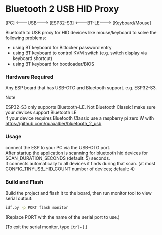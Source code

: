 # Bluetooth 2 USB HID Proxy

[PC] <---USB---> [ESP32-S3] <---BT-LE---> [Keyboard/Mouse]

Bluetooth to USB proxy for HID devices like mouse/keyboard to solve the following problems:
* using BT keyboard for Bitlocker password entry
* using BT keyboard to control KVM switch (e.g. switch display via keyboard shortcut)
* using BT keyboard for bootloader/BIOS


### Hardware Required

Any ESP board that has USB-OTG and Bluetooth support. e.g. ESP32-S3.

> [!NOTE]
> ESP32-S3 only supports Bluetooth-LE. Not Bluetooth Classic! make sure your devices support Bluetooth LE\
> if your device requires Bluetooth Classic use a raspberry pi zero W with https://github.com/quaxalber/bluetooth_2_usb

### Usage

connect the ESP to your PC via the USB-OTG port.\
After startup the application is scanning for bluetooth hid devices for SCAN_DURATION_SECONDS (default: 5) seconds.\
It connects automatically to all devices it finds during that scan. (at most CONFIG_TINYUSB_HID_COUNT number of devices; default: 4)


### Build and Flash

Build the project and flash it to the board, then run monitor tool to view serial output:

```bash
idf.py -p PORT flash monitor
```

(Replace PORT with the name of the serial port to use.)

(To exit the serial monitor, type ``Ctrl-]``.)
